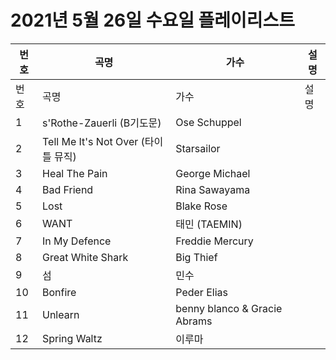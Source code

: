 # 2021년 5월 26일 수요일 플레이리스트

| 번호 | 곡명 | 가수 | 설명 |
|------|------|------|------|
| 번호 | 곡명 | 가수 | 설명 |
| 1 | s'Rothe-Zauerli (B기도문) | Ose Schuppel |  |
| 2 | Tell Me It's Not Over (타이틀 뮤직) | Starsailor |  |
| 3 | Heal The Pain | George Michael |  |
| 4 | Bad Friend | Rina Sawayama |  |
| 5 | Lost | Blake Rose |  |
| 6 | WANT | 태민 (TAEMIN) |  |
| 7 | In My Defence | Freddie Mercury |  |
| 8 | Great White Shark | Big Thief |  |
| 9 | 섬 | 민수 |  |
| 10 | Bonfire | Peder Elias |  |
| 11 | Unlearn | benny blanco & Gracie Abrams |  |
| 12 | Spring Waltz | 이루마 |  |
